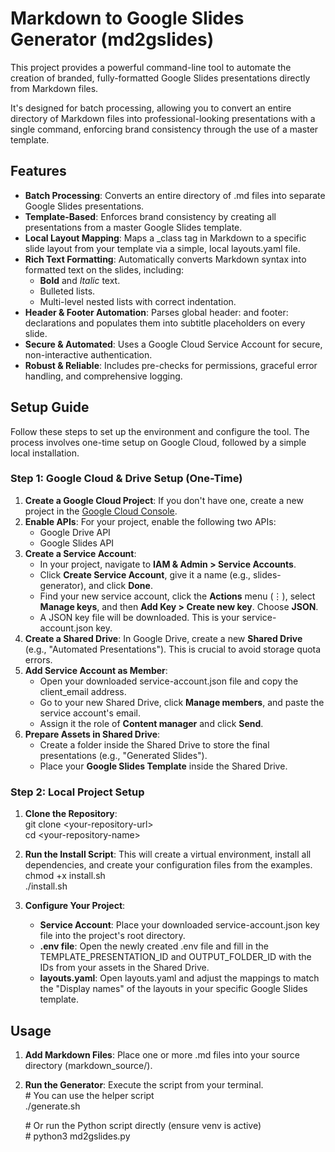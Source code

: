 # **Markdown to Google Slides Generator (md2gslides)**

This project provides a powerful command-line tool to automate the creation of branded, fully-formatted Google Slides presentations directly from Markdown files.

It's designed for batch processing, allowing you to convert an entire directory of Markdown files into professional-looking presentations with a single command, enforcing brand consistency through the use of a master template.

## **Features**

* **Batch Processing**: Converts an entire directory of .md files into separate Google Slides presentations.  
* **Template-Based**: Enforces brand consistency by creating all presentations from a master Google Slides template.  
* **Local Layout Mapping**: Maps a \_class tag in Markdown to a specific slide layout from your template via a simple, local layouts.yaml file.  
* **Rich Text Formatting**: Automatically converts Markdown syntax into formatted text on the slides, including:  
  * **Bold** and *Italic* text.  
  * Bulleted lists.  
  * Multi-level nested lists with correct indentation.  
* **Header & Footer Automation**: Parses global header: and footer: declarations and populates them into subtitle placeholders on every slide.  
* **Secure & Automated**: Uses a Google Cloud Service Account for secure, non-interactive authentication.  
* **Robust & Reliable**: Includes pre-checks for permissions, graceful error handling, and comprehensive logging.

## **Setup Guide**

Follow these steps to set up the environment and configure the tool. The process involves one-time setup on Google Cloud, followed by a simple local installation.

### **Step 1: Google Cloud & Drive Setup (One-Time)**

1. **Create a Google Cloud Project**: If you don't have one, create a new project in the [Google Cloud Console](https://console.cloud.google.com/).  
2. **Enable APIs**: For your project, enable the following two APIs:  
   * Google Drive API  
   * Google Slides API  
3. **Create a Service Account**:  
   * In your project, navigate to **IAM & Admin \> Service Accounts**.  
   * Click **Create Service Account**, give it a name (e.g., slides-generator), and click **Done**.  
   * Find your new service account, click the **Actions** menu (⋮), select **Manage keys**, and then **Add Key \> Create new key**. Choose **JSON**.  
   * A JSON key file will be downloaded. This is your service-account.json key.  
4. **Create a Shared Drive**: In Google Drive, create a new **Shared Drive** (e.g., "Automated Presentations"). This is crucial to avoid storage quota errors.  
5. **Add Service Account as Member**:  
   * Open your downloaded service-account.json file and copy the client\_email address.  
   * Go to your new Shared Drive, click **Manage members**, and paste the service account's email.  
   * Assign it the role of **Content manager** and click **Send**.  
6. **Prepare Assets in Shared Drive**:  
   * Create a folder inside the Shared Drive to store the final presentations (e.g., "Generated Slides").  
   * Place your **Google Slides Template** inside the Shared Drive.

### **Step 2: Local Project Setup**

1. **Clone the Repository**:  
   git clone \<your-repository-url\>  
   cd \<your-repository-name\>

2. **Run the Install Script**: This will create a virtual environment, install all dependencies, and create your configuration files from the examples.  
   chmod \+x install.sh  
   ./install.sh

3. **Configure Your Project**:  
   * **Service Account**: Place your downloaded service-account.json key file into the project's root directory.  
   * **.env file**: Open the newly created .env file and fill in the TEMPLATE\_PRESENTATION\_ID and OUTPUT\_FOLDER\_ID with the IDs from your assets in the Shared Drive.  
   * **layouts.yaml**: Open layouts.yaml and adjust the mappings to match the "Display names" of the layouts in your specific Google Slides template.

## **Usage**

1. **Add Markdown Files**: Place one or more .md files into your source directory (markdown\_source/).  
2. **Run the Generator**: Execute the script from your terminal.  
   \# You can use the helper script  
   ./generate.sh

   \# Or run the Python script directly (ensure venv is active)  
   \# python3 md2gslides.py  
